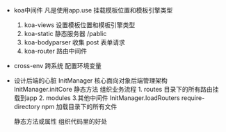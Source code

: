 - koa中间件
   凡是使用app.use 挂载模板位置和模板引擎类型
    1. koa-views 设置模板位置和模板引擎类型
    2. koa-static 静态服务器 /pablic
    3. koa-bodyparser 收集 post 表单请求
    4. koa-router 路由中间件

- cross-env 跨系统 配置环境变量
- 设计后端的心脏
    InitManager 核心面向对象后端管理架构
    InitManager.initCore 静态方法 组织业务流程
        1. routes 目录下的所有路由挂载到app
        2. modules
        3.其他中间件
    InitManager.loadRouters
        require-directory npm 加载目录下的所有文件

    静态方法或属性 组织代码里的好处 